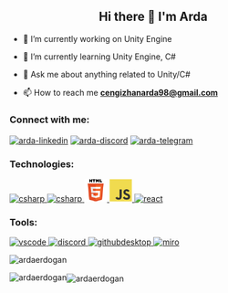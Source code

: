 <h2 align="center">Hi there 👋 I'm Arda</h2>

<p>

- 🔭 I’m currently working on Unity Engine

- 🌱 I’m currently learning Unity Engine, C#

- 💬 Ask me about anything related to Unity/C#

- 📫 How to reach me **cengizhanarda98@gmail.com**
</p>

<h3 align="left">Connect with me:</h3>
<p align="left">
<a href="https://www.linkedin.com/in/arda-erdogan/" target="blank" rel=”noopener”><img align="center" src="https://raw.githubusercontent.com/rahuldkjain/github-profile-readme-generator/master/src/images/icons/Social/linked-in-alt.svg" alt="arda-linkedin" height="30" width="30" /></a> 
<a href="https://discordapp.com/users/238976488869724162" target="blank" rel=”noopener”><img align="center" src="https://raw.githubusercontent.com/rahuldkjain/github-profile-readme-generator/master/src/images/icons/Social/discord.svg" alt="arda-discord" height="30" width="30" /></a>
<a href="https://t.me/cardaerdogan" target="blank" rel="noopener"><img align="center" src="https://seeklogo.com/images/T/telegram-new-2019-logo-060F2D4B81-seeklogo.com.png" alt="arda-telegram" height="30" width="30" /></a>
</p>

<h3 align="left">Technologies:</h3>
<p align="left"> 
<a href="https://unity.com/" target="_blank" rel=”noopener”> <img src="https://seeklogo.com/images/U/unity-logo-988A22E703-seeklogo.com.png" alt="csharp" width="40" height="40"/> </a>
<a href="https://docs.microsoft.com/en-us/dotnet/csharp/" target="_blank" rel=”noopener”> <img src="https://seeklogo.com/images/C/c-sharp-c-logo-02F17714BA-seeklogo.com.png" alt="csharp" width="27" height="40"/> </a>
<a href="https://www.w3.org/html/" target="_blank" rel=”noopener”> <img src="https://raw.githubusercontent.com/devicons/devicon/master/icons/html5/html5-original-wordmark.svg" alt="html5" width="40" height="40"/> </a> 
<a href="https://developer.mozilla.org/en-US/docs/Web/JavaScript" target="_blank" rel=”noopener”> <img src="https://raw.githubusercontent.com/devicons/devicon/master/icons/javascript/javascript-original.svg" alt="javascript" width="40" height="40"/> </a> 
<a href="https://reactjs.org/" target="_blank" rel=”noopener”> <img src="https://upload.wikimedia.org/wikipedia/commons/thumb/4/47/React.svg/1200px-React.svg.png" alt="react" width="33" height="40"/> </a> 

  
<h3 align="left">Tools:</h3>
<a href="https://code.visualstudio.com/" target="_blank" rel=”noopener”> <img src="https://upload.wikimedia.org/wikipedia/commons/thumb/9/9a/Visual_Studio_Code_1.35_icon.svg/1024px-Visual_Studio_Code_1.35_icon.svg.png" alt="vscode" width="40" height="40"/> </a> 
<a href="https://discord.com/" target="_blank" rel=”noopener”> <img src="https://cdn4.iconfinder.com/data/icons/logos-and-brands/512/91_Discord_logo_logos-512.png" alt="discord" width="40" height="40"/> </a> 
<a href="https://desktop.github.com target="_blank" rel=”noopener”> <img src="https://desktop.github.com/images/desktop-icon.svg" alt="githubdesktop" width="40" height="40"/> </a>
<a href="https://miro.com/" target="_blank" rel=”noopener”> <img src="https://seeklogo.com/images/M/miro-logo-A7556EE400-seeklogo.com.png" alt="miro" width="40" height="40"/> </a>
</p>

<p align="left"> <img src="https://komarev.com/ghpvc/?username=ArdaEr&label=Profile%20views&color=red&style=flat" alt="ardaerdogan" /> </p>
<p><img align="left" src="https://github-readme-stats.vercel.app/api/top-langs?username=ArdaEr&show_icons=true&hide_border=false&title_color=ff652f&icon_color=FFE400&bg_color=09131B&text_color=ffffff&border_color=0c1a25&locale=en&layout=compact" alt="ardaerdogan" /></p>
<p><img align="center" src="https://github-readme-stats.vercel.app/api?username=ArdaEr&show_icons=true&hide_border=false&title_color=ff652f&icon_color=FFE400&bg_color=09131B&text_color=ffffff&border_color=0c1a25" alt="ardaerdogan" width="50%" /></p>